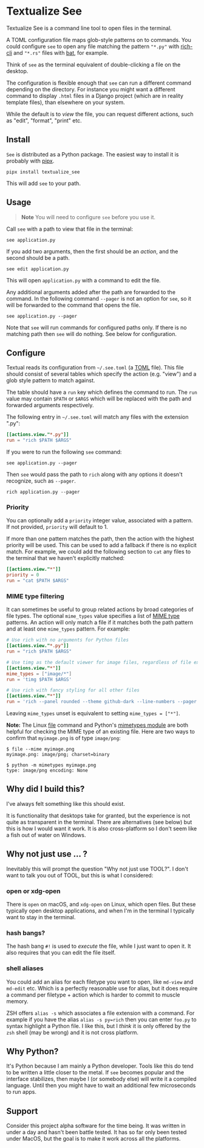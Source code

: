 # Textualize See

Textualize See is a command line tool to open files in the terminal.

A TOML configuration file maps glob-style patterns on to commands. You could configure `see` to open any file matching the pattern `"*.py"` with [rich-cli](https://github.com/Textualize/rich-cli) and `"*.rs"` files with [bat](https://github.com/sharkdp/bat), for example.

Think of `see` as the terminal equivalent of double-clicking a file on the desktop.

The configuration is flexible enough that `see` can run a different command depending on the directory. For instance you might want a different command to display `.html` files in a Django project (which are in reality template files), than elsewhere on your system.

While the default is to *view* the file, you can request different actions, such as "edit", "format", "print" etc. 

## Install

`See` is distributed as a Python package.
The easiest way to install it is probably with [pipx](https://pypa.github.io/pipx/).

```
pipx install textualize_see
```

This will add `see` to your path.

## Usage

> **Note**
> You will need to configure `see` before you use it.

Call `see` with a path to view that file in the terminal:

```
see application.py
```

If you add two arguments, then the first should be an *action*, and the second should be a path.

```
see edit application.py
```

This will open `application.py` with a command to edit the file.

Any additional arguments added after the path are forwarded to the command.
In the following command `--pager` is not an option for `see`, so it will be forwarded to the command that opens the file.

```
see application.py --pager
```

Note that `see` will run commands for configured paths only.
If there is no matching path then `see` will do nothing.
See below for configuration.

## Configure

Textual reads its configuration from `~/.see.toml` (a [TOML](https://toml.io/en/) file).
This file should consist of several tables which specify the action (e.g. "view") and a glob style pattern to match against.

The table should have a `run` key which defines the command to run.
The `run` value may contain `$PATH` or `$ARGS` which will be replaced with the path and forwarded arguments respectively. 

The following entry in `~/.see.toml` will match any files with the extension ".py":

```toml
[[actions.view."*.py"]]
run = "rich $PATH $ARGS"
```

If you were to run the following `see` command:

```
see application.py --pager
```

Then `see` would pass the path to `rich` along with any options it doesn't recognize, such as `--pager`.

```
rich application.py --pager
```

### Priority

You can optionally add a `priority` integer value, associated with a pattern.
If not provided, `priority` will default to 1.

If more than one pattern matches the path, then the action with the highest priority will be used.
This can be used to add a fallback if there is no explicit match.
For example, we could add the following section to `cat` any files to the terminal that we haven't explicitly matched:

```toml
[[actions.view."*"]]
priority = 0
run = "cat $PATH $ARGS"
```

### MIME type filtering

It can sometimes be useful to group related actions by broad categories of file types. The optional `mime_types`
value specifies a list of [MIME type](https://developer.mozilla.org/en-US/docs/Web/HTTP/Basics_of_HTTP/MIME_types/Common_types)
patterns. An action will only match a file if it matches both the path pattern and at least one `mime_types` pattern.
For example:

```toml
# Use rich with no arguments for Python files
[[actions.view."*.py"]]
run = "rich $PATH $ARGS"

# Use timg as the default viewer for image files, regardless of file extension
[[actions.view."*"]]
mime_types = ["image/*"]
run = 'timg $PATH $ARGS'

# Use rich with fancy styling for all other files
[[actions.view."*"]]
run = 'rich --panel rounded --theme github-dark --line-numbers --pager $PATH $ARGS'
```

Leaving `mime_types` unset is equivalent to setting `mime_types = ["*"]`.

**Note:** The Linux [file](https://www.man7.org/linux/man-pages/man1/file.1.html) command and Python's
[mimetypes module](https://docs.python.org/3/library/mimetypes.html#module-mimetypes) are both helpful for checking the MIME
type of an existing file. Here are two ways to confirm that `myimage.png` is of type `image/png`:

```console
$ file --mime myimage.png
myimage.png: image/png; charset=binary

$ python -m mimetypes myimage.png
type: image/png encoding: None
```

## Why did I build this?

I've always felt something like this should exist.

It is functionality that desktops take for granted, but the experience is not quite as transparent in the terminal.
There are alternatives (see below) but this is how I would want it work.
It is also cross-platform so I don't seem like a fish out of water on Windows.

## Why not just use ... ?

Inevitably this will prompt the question "Why not just use TOOL?".
I don't want to talk you out of TOOL, but this is what I considered:

### open or xdg-open

There is `open` on macOS, and `xdg-open` on Linux, which open files.
But these typically open desktop applications, and when I'm in the terminal I typically want to stay in the terminal.

### hash bangs?

The hash bang `#!` is used to *execute* the file, while I just want to open it. It also requires that you can edit the file itself.

### shell aliases

You could add an alias for each filetype you want to open, like `md-view` and `md-edit` etc.
Which is a perfectly reasonable use for alias, but it does require a command per filetype + action which is harder to commit to muscle memory.

ZSH offers `alias -s` which associates a file extension with a command.
For example if you have the alias `alias -s py=rich` then you can enter `foo.py` to syntax highlight a Python file.
I like this, but I *think* it is only offered by the `zsh` shell (may be wrong) and it is not cross platform.

## Why Python?

It's Python because I am mainly a Python developer.
Tools like this do tend to be written a little closer to the metal.
If `see` becomes popular and the interface stabilizes, then maybe I (or somebody else) will write it a compiled language.
Until then you might have to wait an additional few microseconds to run apps.

## Support

Consider this project alpha software for the time being.
It was written in under a day and hasn't been battle tested.
It has so far only been tested under MacOS, but the goal is to make it work across all the platforms.
